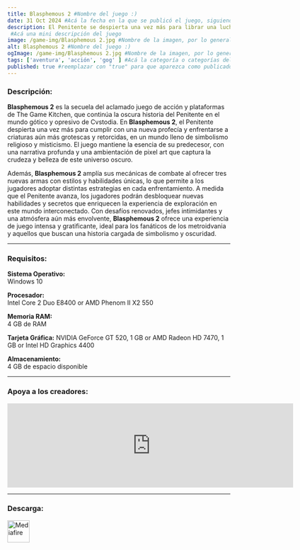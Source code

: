 ```yaml
---
title: Blasphemous 2 #Nombre del juego :)
date: 31 Oct 2024 #Acá la fecha en la que se publicó el juego, siguiendo este formato: Dia "30", Mes "Oct", Año "2024" = como debe quedar: 30 Oct 2024
description: El Penitente se despierta una vez más para librar una lucha sin fin contra el Milagro en Blasphemous 2.
 #Acá una mini descripción del juego
image: /game-img/Blasphemous 2.jpg #Nombre de la imagen, por lo general es exactamente el mismo nombre que el juego excluyendo lo ":" (Dos puntos)
alt: Blasphemous 2 #Nombre del juego :)
ogImage: /game-img/Blasphemous 2.jpg #Nombre de la imagen, por lo general es exactamente el mismo nombre que el juego excluyendo lo ":" (Dos puntos)
tags: ['aventura', 'acción', 'gog' ] #Acá la categoría o categorías del juego, si es más de una se coloca en este formato: ['Categoría1', 'Categoría2']
published: true #reemplazar con "true" para que aparezca como publicado
---
```


<!--En VSCode seleccionando una palabra, por ejemplo: "NOMBRE-DEL-JUEGO" y apretando Ctrl+F2 se seleccionan todas las palabras iguales-->

### Descripción:
**Blasphemous 2** es la secuela del aclamado juego de acción y plataformas de The Game Kitchen, que continúa la oscura historia del Penitente en el mundo gótico y opresivo de Cvstodia. En **Blasphemous 2**, el Penitente despierta una vez más para cumplir con una nueva profecía y enfrentarse a criaturas aún más grotescas y retorcidas, en un mundo lleno de simbolismo religioso y misticismo. El juego mantiene la esencia de su predecesor, con una narrativa profunda y una ambientación de pixel art que captura la crudeza y belleza de este universo oscuro.

Además, **Blasphemous 2** amplía sus mecánicas de combate al ofrecer tres nuevas armas con estilos y habilidades únicas, lo que permite a los jugadores adoptar distintas estrategias en cada enfrentamiento. A medida que el Penitente avanza, los jugadores podrán desbloquear nuevas habilidades y secretos que enriquecen la experiencia de exploración en este mundo interconectado. Con desafíos renovados, jefes intimidantes y una atmósfera aún más envolvente, **Blasphemous 2** ofrece una experiencia de juego intensa y gratificante, ideal para los fanáticos de los metroidvania y aquellos que buscan una historia cargada de simbolismo y oscuridad.

<!--Prompt para Chat-GPT: Hazme una descripción para el juego "NOMBRE-DEL-JUEGO" y cada que menciones "NOMBRE-DEL-JUEGO" ponlo en negrita -->

---

### Requisitos:
**Sistema Operativo:**  
Windows 10

**Procesador:**  
Intel Core 2 Duo E8400 or AMD Phenom II X2 550

**Memoria RAM:**  
4 GB de RAM

**Tarjeta Gráfica:** 
NVIDIA GeForce GT 520, 1 GB or AMD Radeon HD 7470, 1 GB or Intel HD Graphics 4400

**Almacenamiento:**  
4 GB de espacio disponible

<!--Si falta o sobra un requisito se quita o se agrega manteniendo el mismo formato-->

---

### Apoya a los creadores:
<iframe src="https://store.steampowered.com/widget/2114740/" frameborder="0" width="646" height="190" style="background-color: transparent;"></iframe>

<!--Reemplazar los numeros (AppID) del juego (en este caso 2668510) por el numero (AppID) correspondiente con el juego a publicar-->
<!--El AppID se encuentra en la URL del Juego en Steam-->

---

### Descarga:

[<img src="https://gist.github.com/cxmeel/0dbc95191f239b631c3874f4ccf114e2/raw/download.svg" alt="Mediafire" height="50" />](https://www.mediafire.com/file/pkyd1m26674b9rs/Blasphemous_2.zip/file)

<!-- # se debe reemplazar por el link de descarga-->

<!--NOMBRE-DEL-SERVICIO se debe reemplazar por el servicio donde está subido el juego-->